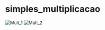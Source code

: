 # simples_multiplicacao

![Mult_1](https://user-images.githubusercontent.com/82780957/188342297-4063be54-df14-4185-ae15-2b0ab10b131b.png)
![Mult_2](https://user-images.githubusercontent.com/82780957/188342322-b25f5e06-655a-4761-8027-d3123d2bf90e.png)
